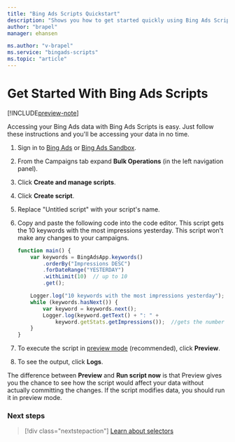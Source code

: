 ```yaml
---
title: "Bing Ads Scripts Quickstart"
description: "Shows you how to get started quickly using Bing Ads Scripts."
author: "brapel"
manager: ehansen

ms.author: "v-brapel"
ms.service: "bingads-scripts"
ms.topic: "article"
---
```


# Get Started With Bing Ads Scripts

[!INCLUDE[preview-note](./includes/preview-note.md)]

Accessing your Bing Ads data with Bing Ads Scripts is easy. Just follow these instructions and you'll be accessing your data in no time.

1. Sign in to [Bing Ads](https://secure.bingads.microsoft.com/) or [Bing Ads Sandbox](https://sandbox.bingads.microsoft.com/).
2. From the Campaigns tab expand **Bulk Operations** (in the left navigation panel).
3. Click **Create and manage scripts**.
4. Click **Create script**.
5. Replace "Untitled script" with your script's name.
5. Copy and paste the following code into the code editor. This script gets the 10 keywords with the most impressions yesterday. This script won't make any changes to your campaigns.

    ```javascript
    function main() {
        var keywords = BingAdsApp.keywords()
            .orderBy("Impressions DESC")
            .forDateRange("YESTERDAY")
            .withLimit(10)  // up to 10
            .get();
    
        Logger.log("10 keywords with the most impressions yesterday");
        while (keywords.hasNext()) {
            var keyword = keywords.next();
            Logger.log(keyword.getText() + ": " +
                keyword.getStats.getImpressions());  //gets the number of impressions
        }
    }
    ```

6. To execute the script in [preview mode](guides/preview-mode.md) (recommended), click **Preview**.
7. To see the output, click **Logs**.

The difference between **Preview** and **Run script now** is that Preview gives you the chance to see how the script would affect your data without actually committing the changes. If the script modifies data, you should run it in preview mode.


### Next steps

> [!div class="nextstepaction"]
> [Learn about selectors](./concepts/selectors.md)